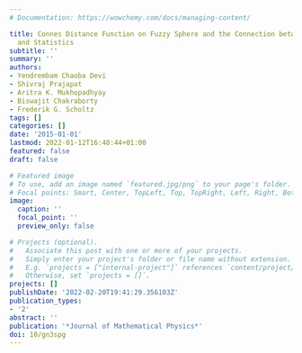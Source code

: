 ```yaml
---
# Documentation: https://wowchemy.com/docs/managing-content/

title: Connes Distance Function on Fuzzy Sphere and the Connection between Geometry
  and Statistics
subtitle: ''
summary: ''
authors:
- Yendrembam Chaoba Devi
- Shivraj Prajapat
- Aritra K. Mukhopadhyay
- Biswajit Chakraborty
- Frederik G. Scholtz
tags: []
categories: []
date: '2015-01-01'
lastmod: 2022-01-12T16:48:44+01:00
featured: false
draft: false

# Featured image
# To use, add an image named `featured.jpg/png` to your page's folder.
# Focal points: Smart, Center, TopLeft, Top, TopRight, Left, Right, BottomLeft, Bottom, BottomRight.
image:
  caption: ''
  focal_point: ''
  preview_only: false

# Projects (optional).
#   Associate this post with one or more of your projects.
#   Simply enter your project's folder or file name without extension.
#   E.g. `projects = ["internal-project"]` references `content/project/deep-learning/index.md`.
#   Otherwise, set `projects = []`.
projects: []
publishDate: '2022-02-20T19:41:29.356103Z'
publication_types:
- '2'
abstract: ''
publication: '*Journal of Mathematical Physics*'
doi: 10/gn3spg
---
```

